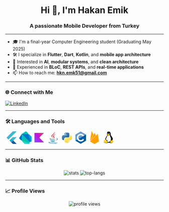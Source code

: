 <!-- Banner -->


<h1 align="center">Hi 👋, I'm Hakan Emik</h1>
<h3 align="center">A passionate Mobile Developer from Turkey</h3>

---

- 🎓 I'm a final-year Computer Engineering student (Graduating May 2025)
- 🛠️ I specialize in **Flutter**, **Dart**, **Kotlin**, and **mobile app architecture**
- 🧠 Interested in **AI**, **modular systems**, and **clean architecture**
- 🔋 Experienced in **BLoC**, **REST APIs**, and **real-time applications**
- 📫 How to reach me: **hkn.emk51@gmail.com**


---

### 🌐 Connect with Me

<p align="left">
  <a href="https://www.linkedin.com/in/hakan-emik" target="_blank">
    <img src="https://cdn-icons-png.flaticon.com/512/174/174857.png" width="40" height="40" alt="LinkedIn"/>
  </a>
</p>

---

### 🛠 Languages and Tools

<p align="left">
  <img src="https://raw.githubusercontent.com/devicons/devicon/master/icons/flutter/flutter-original.svg" alt="flutter" width="40" height="40"/>
  <img src="https://raw.githubusercontent.com/devicons/devicon/master/icons/dart/dart-original.svg" alt="dart" width="40" height="40"/>
  <img src="https://raw.githubusercontent.com/devicons/devicon/master/icons/kotlin/kotlin-original.svg" alt="kotlin" width="40" height="40"/>
  <img src="https://raw.githubusercontent.com/devicons/devicon/master/icons/java/java-original.svg" alt="java" width="40" height="40"/>
  <img src="https://raw.githubusercontent.com/devicons/devicon/master/icons/python/python-original.svg" alt="python" width="40" height="40"/>
  <img src="https://raw.githubusercontent.com/devicons/devicon/master/icons/c/c-original.svg" alt="c" width="40" height="40"/>
  <img src="https://raw.githubusercontent.com/devicons/devicon/master/icons/firebase/firebase-plain.svg" alt="firebase" width="40" height="40"/>
  <img src="https://raw.githubusercontent.com/devicons/devicon/master/icons/linux/linux-original.svg" alt="linux" width="40" height="40"/>
</p>

---

### 📊 GitHub Stats

<p align="center">
  <img src="https://github-readme-stats.vercel.app/api?username=HakanEmikk&show_icons=true&theme=radical" alt="stats"/>
  <img src="https://github-readme-stats.vercel.app/api/top-langs/?username=HakanEmikk&layout=compact&theme=radical" alt="top-langs"/>
</p>

---

### 📈 Profile Views

<p align="center">
  <img src="https://komarev.com/ghpvc/?username=Hakanemikk&label=Profile%20views&color=0e75b6&style=flat" alt="profile views"/>
</p>

